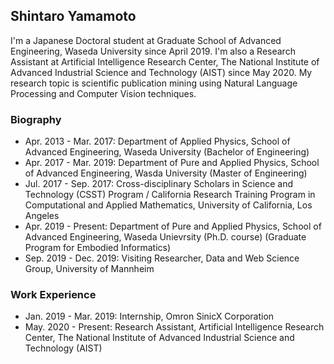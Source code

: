 ## Shintaro Yamamoto

I'm a Japanese Doctoral student at Graduate School of Advanced Engineering, Waseda University since April 2019. I'm also a Research Assistant at Artificial Intelligence Research Center, The National Institute of Advanced Industrial Science and Technology (AIST) since May 2020. My research topic is scientific publication mining using Natural Language Processing and Computer Vision techniques. 

### Biography
- Apr. 2013 - Mar. 2017: Department of Applied Physics, School of Advanced Engineering, Waseda University (Bachelor of Engineering)
- Apr. 2017 - Mar. 2019: Department of Pure and Applied Physics, School of Advanced Engineering, Wasda University (Master of Engineering)
- Jul. 2017 - Sep. 2017: Cross-disciplinary Scholars in Science and Technology (CSST) Program / California Research Training Program in Computational and Applied Mathematics, University of California, Los Angeles
- Apr. 2019 - Present: Department of Pure and Applied Physics, School of Advanced Engineering, Waseda Unievrsity (Ph.D. course)
(Graduate Program for Embodied Informatics)
- Sep. 2019 - Dec. 2019: Visiting Researcher, Data and Web Science Group, University of Mannheim

### Work Experience
- Jan. 2019 - Mar. 2019: Internship, Omron SinicX Corporation
- May. 2020 - Present: Research Assistant, Artificial Intelligence Research Center, The National Institute of Advanced Industrial Science and Technology (AIST)
